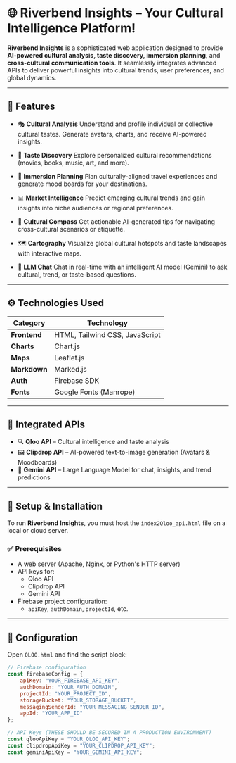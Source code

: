 # 🌐 Riverbend Insights – Your Cultural Intelligence Platform!

**Riverbend Insights** is a sophisticated web application designed to provide **AI-powered cultural analysis, taste discovery, immersion planning**, and **cross-cultural communication tools**. It seamlessly integrates advanced APIs to deliver powerful insights into cultural trends, user preferences, and global dynamics.

---

## 🎯 Features

- 🎭 **Cultural Analysis**
  Understand and profile individual or collective cultural tastes.
  Generate avatars, charts, and receive AI-powered insights.

- 🔎 **Taste Discovery**
  Explore personalized cultural recommendations (movies, books, music, art, and more).

- 🧳 **Immersion Planning**
  Plan culturally-aligned travel experiences and generate mood boards for your destinations.

- 📊 **Market Intelligence**
  Predict emerging cultural trends and gain insights into niche audiences or regional preferences.

- 🧭 **Cultural Compass**
  Get actionable AI-generated tips for navigating cross-cultural scenarios or etiquette.

- 🗺️ **Cartography**
  Visualize global cultural hotspots and taste landscapes with interactive maps.

- 💬 **LLM Chat**
  Chat in real-time with an intelligent AI model (Gemini) to ask cultural, trend, or taste-based questions.

---

## ⚙️ Technologies Used

| Category   | Technology                                |
|------------|-------------------------------------------|
| **Frontend** | HTML, Tailwind CSS, JavaScript            |
| **Charts** | Chart.js                                  |
| **Maps** | Leaflet.js                                |
| **Markdown** | Marked.js                                 |
| **Auth** | Firebase SDK                              |
| **Fonts** | Google Fonts (Manrope)                    |

---

## 🔌 Integrated APIs

- 🔍 **Qloo API** – Cultural intelligence and taste analysis
- 🖼️ **Clipdrop API** – AI-powered text-to-image generation (Avatars & Moodboards)
- 🧠 **Gemini API** – Large Language Model for chat, insights, and trend predictions

---

## 🚀 Setup & Installation

To run **Riverbend Insights**, you must host the `index2Qloo_api.html` file on a local or cloud server.

### ✅ Prerequisites

- A web server (Apache, Nginx, or Python's HTTP server)
- API keys for:
  - Qloo API
  - Clipdrop API
  - Gemini API
- Firebase project configuration:
  - `apiKey`, `authDomain`, `projectId`, etc.

---

## 🔧 Configuration

Open `QLOO.html` and find the script block:

```javascript
// Firebase configuration
const firebaseConfig = {
    apiKey: "YOUR_FIREBASE_API_KEY",
    authDomain: "YOUR_AUTH_DOMAIN",
    projectId: "YOUR_PROJECT_ID",
    storageBucket: "YOUR_STORAGE_BUCKET",
    messagingSenderId: "YOUR_MESSAGING_SENDER_ID",
    appId: "YOUR_APP_ID"
};

// API Keys (THESE SHOULD BE SECURED IN A PRODUCTION ENVIRONMENT)
const qlooApiKey = "YOUR_QLOO_API_KEY";
const clipdropApiKey = "YOUR_CLIPDROP_API_KEY";
const geminiApiKey = "YOUR_GEMINI_API_KEY";

